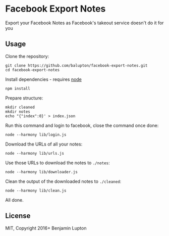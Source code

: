 # Facebook Export Notes

Export your Facebook Notes as Facebook's takeout service doesn't do it for you

## Usage

Clone the repository:

``` shell
git clone https://github.com/balupton/facebook-export-notes.git
cd facebook-export-notes
```

Install dependencies - requires [node](https://nodejs.org)

``` shell
npm install
```

Prepare structure:

```
mkdir cleaned
mkdir notes
echo "{"index":0}' > index.json
```

Run this command and login to facebook, close the command once done:

```
node --harmony lib/login.js
```

Download the URLs of all your notes:

```
node --harmony lib/urls.js
```

Use those URLs to download the notes to `./notes`:

```
node --harmony lib/downloader.js
```

Clean the output of the downloaded notes to `./cleaned`:

```
node --harmony lib/clean.js
```

All done.

## License

MIT, Copyright 2016+ Benjamin Lupton
